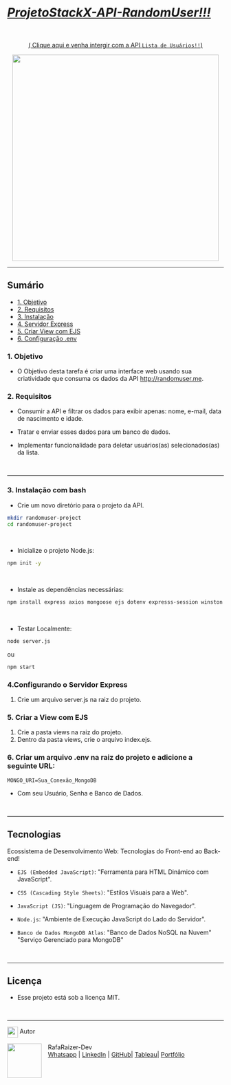 # <b><i><u>ProjetoStackX-API-RandomUser!!!</u></i></b>

<br>

 <div align="center">

[ ( Clique aqui e venha intergir com a API ```Lista de Usuários!!```) ](https://raizertechdev-ruser.vercel.app/)

<img height="480em" src="./public/assets/images/api-random-user-.gif"  align="center"> 

***

<div align="left">

## Sumário

- [1. Objetivo](#1-objetivo)
- [2. Requisitos](#2-requisitos)
- [3. Instalação](#3-instalação-ambiente-de-desenvolvimento)
- [4. Servidor Express](#4configurando-o-servidor-express)
- [5. Criar View com EJS](#5-criar-a-view-com-ejs)
- [6. Configuração .env](#6-criar-um-arquivo-env-na-raiz-do-projeto-e-adicione-a-seguinte-url)




### 1. Objetivo
- O Objetivo desta tarefa é criar uma interface web usando sua criatividade que consuma os dados da API http://randomuser.me.

### 2. Requisitos
- Consumir a API e filtrar os dados para exibir apenas: nome, e-mail, data de nascimento e idade.

- Tratar e enviar esses dados para um banco de dados.

- Implementar funcionalidade para deletar usuários(as) selecionados(as) da lista. 

<br>

****

### 3. Instalação com bash
- Crie um novo diretório para o projeto da API.
 ```bash
mkdir randomuser-project
cd randomuser-project
```
<br>

- Inicialize o projeto Node.js:
```bash
npm init -y
```
<br>

- Instale as dependências necessárias:
```bash
npm install express axios mongoose ejs dotenv expresss-session winston
```

<br>

- Testar Localmente:
```bash
node server.js
```

ou
```bash
npm start
```

### 4.Configurando o Servidor Express
1. Crie um arquivo server.js na raiz do projeto.

### 5. Criar a View com EJS
1. Crie a pasta views na raiz do projeto.
2. Dentro da pasta views, crie o arquivo index.ejs.

### 6. Criar um arquivo .env na raiz do projeto e adicione a seguinte URL:
```
MONGO_URI=Sua_Conexão_MongoDB
```
- Com seu Usuário, Senha e Banco de Dados.

<br>

***

## <b>Tecnologias</b>

Ecossistema de Desenvolvimento Web: Tecnologias do Front-end ao Back-end!

- ``EJS (Embedded JavaScript)``:
"Ferramenta para HTML Dinâmico com JavaScript".

- ``CSS (Cascading Style Sheets)``:
"Estilos Visuais para a Web".

- ``JavaScript (JS)``:
"Linguagem de Programação do Navegador".

- ``Node.js``:
"Ambiente de Execução JavaScript do Lado do Servidor".

- ``Banco de Dados MongoDB Atlas``:
"Banco de Dados NoSQL na Nuvem"
"Serviço Gerenciado para MongoDB"

<br>

***

## Licença

- Esse projeto está sob a licença MIT.

<br>

***

<img src="https://media.giphy.com/media/ImmvDZ2c9xPR8gDvHV/giphy.gif" align="center" height="25" width="25"> Autor

<p>
    <img align=left margin=10 width=80 src="https://avatars.githubusercontent.com/u/87991807?v=4"/>
    <p>&nbsp&nbsp&nbspRafaRaizer-Dev<br>
    &nbsp&nbsp&nbsp<a href="https://api.whatsapp.com/send/?phone=47999327137">Whatsapp</a>&nbsp;|&nbsp;<a href="https://www.linkedin.com/in/rafael-raizer//">LinkedIn</a>&nbsp;|&nbsp;<a href="https://github.com/RaizerTechDev">GitHub</a>|&nbsp;<a href="https://public.tableau.com/app/profile/rafael.raizer">Tableau</a>|&nbsp;<a href="https://raizertechdev-portfolio.netlify.app/">Portfólio</a>&nbsp;</p>
</p>
